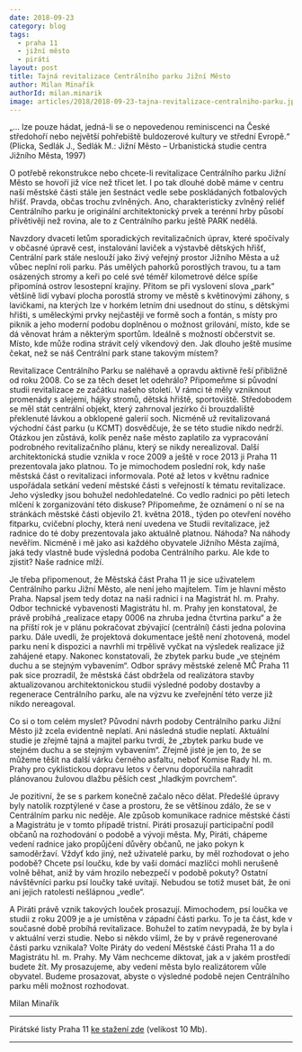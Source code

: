 ```yaml
---
date: 2018-09-23
category: blog
tags:
  - praha 11
  - jižní město
  - piráti
layout: post
title: Tajná revitalizace Centrálního parku Jižní Město
author: Milan Minařík
authorId: milan.minarik
image: articles/2018/2018-09-23-tajna-revitalizace-centralniho-parku.jpg
---
```


„... lze pouze hádat, jedná-li se o nepovedenou reminiscenci na České středohoří nebo největší pohřebiště buldozerové kultury ve střední Evropě.“ (Plicka, Sedlák J., Sedlák M.: Jižní Město – Urbanistická studie centra Jižního Města, 1997)

O potřebě rekonstrukce nebo chcete-li revitalizace Centrálního parku Jižní Město se hovoří již více než třicet let. I po tak dlouhé době máme v centru naší městské části stále jen šestnáct vedle sebe poskládaných fotbalových hřišť. Pravda, občas trochu zvlněných. Ano, charakteristicky zvlněný reliéf Centrálního parku je originální architektonický prvek a terénní hrby působí přívětivěji než rovina, ale to z Centrálního parku ještě PARK nedělá.

Navzdory dvaceti letům sporadických revitalizačních úprav, které spočívaly v občasné úpravě cest, instalování laviček a výstavbě dětských hřišť, Centrální park stále neslouží jako živý veřejný prostor Jižního Města a už vůbec neplní roli parku. Pás umělých pahorků porostlých travou, tu a tam osázených stromy a keři po celé své téměř kilometrové délce spíše připomíná ostrov lesostepní krajiny. Přitom se při vyslovení slova „park“ většině lidí vybaví plocha porostlá stromy ve městě s květinovými záhony, s lavičkami, na kterých lze v horkém letním dni usednout do stínu, s dětskými hřišti, s uměleckými prvky nejčastěji ve formě soch a fontán, s místy pro piknik a jeho moderní podobu doplněnou o možnost grilování, místo, kde se dá věnovat hrám a některým sportům. Ideálně s možností občerstvit se. Místo, kde může rodina strávit celý víkendový den. Jak dlouho ještě musíme čekat, než se náš Centrální park stane takovým místem?

Revitalizace Centrálního Parku se naléhavě a opravdu aktivně řeší přibližně od roku 2008. Co se za těch deset let odehrálo? Připomeňme si původní studii revitalizace ze začátku našeho století. V rámci té měly vzniknout promenády s alejemi, hájky stromů, dětská hřiště, sportoviště. Středobodem se měl stát centrální objekt, který zahrnoval jezírko či brouzdaliště překlenuté lávkou a obklopené galerií soch. Nicméně už revitalizovaná východní část parku (u KCMT) dosvědčuje, že se této studie nikdo nedrží. Otázkou jen zůstává, kolik peněz naše město zaplatilo za vypracování podrobného revitalizačního plánu, který se nikdy nerealizoval.
Další architektonická studie vznikla v roce 2009 a ještě v roce 2013 ji Praha 11 prezentovala jako platnou. To je mimochodem poslední rok, kdy naše městská část o revitalizaci informovala. Poté až letos v květnu radnice uspořádala setkání vedení městské části s veřejností k tématu revitalizace. Jeho výsledky jsou bohužel nedohledatelné. Co vedlo radnici po pěti letech mlčení k zorganizování této diskuse? Připomeňme, že oznámení o ní se na stránkách městské části objevilo 21. května 2018., týden po otevření nového fitparku, cvičební plochy, která není uvedena ve Studii revitalizace, jež radnice do té doby prezentovala jako aktuálně platnou. Náhoda?
Na náhody nevěřím. Nicméně i mě jako asi každého obyvatele Jižního Města zajímá, jaká tedy vlastně bude výsledná podoba Centrálního parku. Ale kde to zjistit? Naše radnice mlží. 

Je třeba připomenout, že Městská část Praha 11 je sice uživatelem Centrálního parku Jižní Město, ale není jeho majitelem. Tím je hlavní město Praha. Napsal jsem tedy dotaz na naši radnici i na Magistrát hl. m. Prahy. Odbor technické vybavenosti Magistrátu hl. m. Prahy jen konstatoval, že právě probíhá „realizace etapy 0006 
na zhruba jedna čtvrtina parku“ a že na příští rok je v plánu pokračovat zbývající (centrální) části jedna polovina parku. Dále uvedli, že projektová dokumentace ještě není zhotovená, model parku není k dispozici a navrhli mi trpělivě vyčkat 
na výsledek realizace již zahájené etapy. Nakonec konstatovali, že zbytek parku bude 
„ve stejném duchu a se stejným vybavením“. Odbor správy městské zeleně MČ Praha 11 pak sice prozradil, že městská část obdržela od realizátora stavby aktualizovanou architektonickou studii výsledné podoby dostavby a regenerace Centrálního parku, ale na výzvu ke zveřejnění této verze již nikdo nereagoval.

Co si o tom celém myslet? Původní návrh podoby Centrálního parku Jižní Město již zcela evidentně neplatí. Ani následná studie neplatí. Aktuální studie je zřejmě tajná a majitel parku tvrdí, že „zbytek parku bude ve stejném duchu a se stejným vybavením“. Zřejmě jisté je jen to, že se můžeme těšit na další várku černého asfaltu, neboť Komise Rady hl. m. Prahy pro cyklistickou dopravu letos v červnu doporučila nahradit plánovanou žulovou dlažbu pěších cest „hladkým povrchem“.

Je pozitivní, že se s parkem konečně začalo něco dělat. Předešlé úpravy byly natolik rozptýlené v čase a prostoru, že se většinou zdálo, že se v Centrálním parku nic neděje. Ale způsob komunikace radnice městské části a Magistrátu je v tomto případě tristní. Piráti prosazují participační podíl občanů na rozhodování o podobě a vývoji města. My, Piráti, chápeme vedení radnice jako propůjčení důvěry občanů, ne jako pokyn k samoděržaví. Vždyť kdo jiný, než uživatelé parku, by měl rozhodovat o jeho podobě? Chcete psí loučku, kde by vaši domácí mazlíčci mohli nerušeně volně běhat, aniž by vám hrozilo nebezpečí v podobě pokuty? Ostatní návštěvníci parku psí loučky také uvítají. Nebudou se totiž muset bát, 
že oni ani jejich ratolesti nešlápnou „vedle“. 

A Piráti právě vznik takových louček prosazují. Mimochodem, psí loučka ve studii z roku 2009 je a je umístěna v západní části parku. To je ta část, kde v současné době probíhá revitalizace. Bohužel to zatím nevypadá, že by byla i v aktuální verzi studie. Nebo si někdo všiml, že by v právě regenerované části parku vznikala?
Volte Piráty do vedení Městské části Praha 11 a do Magistrátu hl. m. Prahy. My Vám nechceme diktovat, jak a v jakém prostředí budete žít. My prosazujeme, aby vedení města bylo realizátorem vůle obyvatel. Budeme prosazovat, abyste o výsledné podobě nejen Centrálního parku měli možnost rozhodovat.

Milan Minařík



---

Pirátské listy Praha 11 [ke stažení zde](/assets/pdf/2018-07-10-praha-11.pdf) (velikost 10 Mb).

- - -
